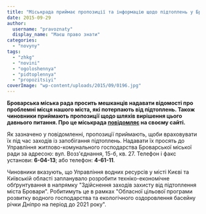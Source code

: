 ```yaml
---
title: "Міськрада приймає пропозиції та інформацію щодо підтоплень у Броварах"
date: 2015-09-29
author: 
  username: "pravoznaty"
  display_name: "Маєш право знати"
categories: 
  - "novyny"
tags: 
  - "zhkg"
  - "novini"
  - "ogoloshennya"
  - "pidtoplennya"
  - "propozitsiyi"
coverImage: "wp-content/uploads/2015/09/0196.jpg"
---
```


**Броварська міська рада просить мешканців надавати відомості про проблемні місця нашого міста, які потерпають від підтоплень. Також чиновники приймають пропозиції щодо шляхів вирішення цього давнього питання. Про це міськрада [повідомляє](https://docs.brovary.org/p27484/29.09.2015) на своєму сайті.**

Як зазначено у повідомленні, пропозиції приймають, щоби враховувати їх під час заходів із запобігання підтоплень. Надавати їх просять до Управління житлово-комунального господарства Броварської міської ради за адресою: вул. Возз'єднання, 15-б, кв. 27. Телефон і факс установи: **6-04-13**; або телефон: **4-61-11**.

Чиновники вказують, що Управління водних ресурсів у місті Києві та Київській області запланувало розробити техніко-економічне обґрунтування в напрямку "Здійснення заходів захисту від підтоплення міста Бровари". Робитимуть це в рамках "Обласної цільової програми розвитку водного господарства та екологічного оздоровлення басейну річки Дніпро на період до 2021 року".
